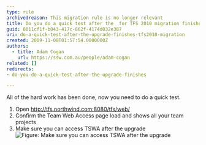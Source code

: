 ```yaml
---
type: rule
archivedreason: This migration rule is no longer relevant
title: Do you do a quick test after the  for TFS 2010 migration finishes?
guid: 8011cf1f-b043-417c-862f-4174d032e387
uri: do-a-quick-test-after-the-upgrade-finishes-tfs2010-migration
created: 2009-11-08T01:57:54.0000000Z
authors: 
  - title: Adam Cogan
    url: https://ssw.com.au/people/adam-cogan
related: []
redirects: 
- do-you-do-a-quick-test-after-the-upgrade-finishes

---
```


All of the hard work has been done, now you need to do a quick test.

<!--endintro-->

1. Open http://tfs.northwind.com:8080/tfs/web/
2. Confirm the Team Web Access page load and shows all your team projects
3. Make sure you can access TSWA after the upgrade
![Figure: Make sure you can access TSWA after the upgrade](QuickTestAfterUpgrade.png) 
